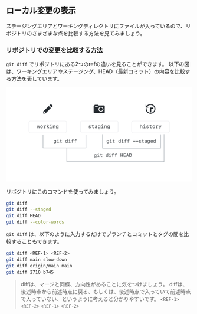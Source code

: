 ## ローカル変更の表示

ステージングエリアとワーキングディレクトリにファイルが入っているので、リポジトリのさまざまな点を比較する方法を見てみましょう。

### リポジトリでの変更を比較する方法

`git diff` でリポジトリにある2つのrefの違いを見ることができます。 以下の図は、ワーキングエリアやステージング、HEAD（最新コミット）の内容を比較する方法を表しています。

![Git diffのオプション](../img/diff-options.png)

リポジトリにこのコマンドを使ってみましょう。

```sh
git diff
git diff --staged
git diff HEAD
git diff --color-words
```

`git diff` は、以下のように入力するだけでブランチとコミットとタグの間を比較することもできます。

```sh
git diff <REF-1> <REF-2>
git diff main slow-down
git diff origin/main main
git diff 2710 b745
```

> diffは、マージと同様、方向性があることに気をつけましょう。 diffは、後述時点から前述時点に戻る、もしくは、後述時点で入っていて前述時点で入っていない、というように考えると分かりやすいです。 `<REF-1>` `<REF-2>` `<REF-1>` `<REF-2>`

